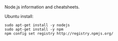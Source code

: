 Node.js information and cheatsheets.

Ubuntu install:

    sudo apt-get install -y nodejs
    sudo apt-get install -y npm
    npm config set registry http://registry.npmjs.org/
